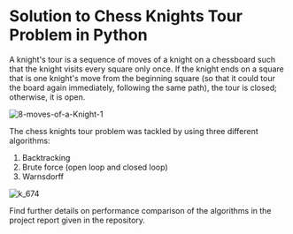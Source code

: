 # Solution to Chess Knights Tour Problem in Python

A knight's tour is a sequence of moves of a knight on a chessboard such that the knight visits every square only once. If the knight ends on a square that is one knight's move from the beginning square (so that it could tour the board again immediately, following the same path), the tour is closed; otherwise, it is open.

![8-moves-of-a-Knight-1](https://user-images.githubusercontent.com/38180831/67007383-e2dfed00-f104-11e9-9df2-28c0664bd905.png)

The chess knights tour problem was tackled by using three different algorithms:

1. Backtracking
2. Brute force (open loop and closed loop)
3. Warnsdorff

![k_674](https://user-images.githubusercontent.com/38180831/67007155-66e5a500-f104-11e9-93e0-b9efd9a17bba.gif)

Find further details on performance comparison of the algorithms in the project report given in the repository.
